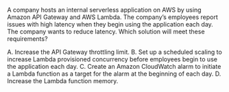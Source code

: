 A company hosts an internal serverless application on AWS by using Amazon API Gateway and AWS Lambda. The company’s employees report issues with high latency when they begin using the application each day. The company wants to reduce latency. Which solution will meet these requirements? 

A. Increase the API Gateway throttling limit. 
B. Set up a scheduled scaling to increase Lambda provisioned concurrency before employees begin to use the application each day. 
C. Create an Amazon CloudWatch alarm to initiate a Lambda function as a target for the alarm at the beginning of each day. 
D. Increase the Lambda function memory.